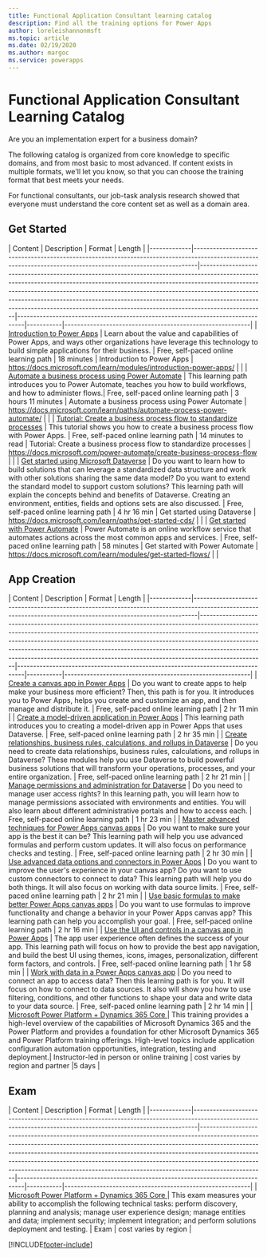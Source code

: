 ```yaml
---
title: Functional Application Consultant learning catalog
description: Find all the training options for Power Apps
author: loreleishannonmsft
ms.topic: article
ms.date: 02/19/2020
ms.author: margoc
ms.service: powerapps
---
```


# Functional Application Consultant Learning Catalog

Are you an implementation expert for a business domain? 

The following catalog is organized from core knowledge to specific domains, and from most basic to most advanced. If content exists in multiple formats, we'll let you know, so that you can choose the training format that best meets your needs.

For functional consultants, our job-task analysis research showed that everyone must understand the core content set as well as a domain area. 

## Get Started<a name="get-started"></a>
| Content  | Description  | Format   | Length    | 
|-------------|-------------------------------------------------------------------------------------------------------------------------------------------------------------|--------------------------------------------------------------------------------------------------------------------------------------------------------------------------------------------------------------------------------------------------------------------------------------------------------------------------------------------------------------------------------------------------------------------------|--------------------------------------------------------------------------------|-----------|----------------------------------------------------------|
| [Introduction to Power Apps](https://docs.microsoft.com/learn/modules/introduction-power-apps/)                                              | Learn about the value and capabilities of Power Apps, and ways other organizations have leverage this technology to build simple applications for their business.  | Free, self-paced online learning path | 18 minutes         | Introduction to Power Apps                                         | https://docs.microsoft.com/learn/modules/introduction-power-apps/       |   |
| [Automate a business process using Power Automate](https://docs.microsoft.com/learn/paths/automate-process-power-automate/)                 | This learning path introduces you to Power Automate, teaches you how to build workflows, and how to administer flows.| Free, self-paced online learning path | 3 hours 11 minutes | Automate a business process using Power Automate                  | https://docs.microsoft.com/learn/paths/automate-process-power-automate/ |   |
| [Tutorial: Create a business process flow to standardize processes](https://docs.microsoft.com/power-automate/create-business-process-flow) | This tutorial shows you how to create a business process flow with Power Apps.  | Free, self-paced online learning path | 14 minutes to read | Tutorial: Create a business process flow to standardize processes | https://docs.microsoft.com/power-automate/create-business-process-flow  |   |
| [Get started using Microsoft Dataverse](https://docs.microsoft.com/learn/paths/get-started-cds/)                                            | Do you want to learn how to build solutions that can leverage a standardized data structure and work with other solutions sharing the same data model? Do you want to extend the standard model to support custom solutions? This learning path will explain the concepts behind and benefits of Dataverse. Creating an environment, entities, fields and options sets are also discussed. | Free, self-paced online learning path | 4 hr 16 min        | Get started using Dataverse                             | https://docs.microsoft.com/learn/paths/get-started-cds/                 |   |
| [Get started with Power Automate](https://docs.microsoft.com/learn/modules/get-started-flows/)                                              | Power Automate is an online workflow service that automates actions across the most common apps and services.        | Free, self-paced online learning path | 58 minutes         | Get started with Power Automate                                   | https://docs.microsoft.com/learn/modules/get-started-flows/             |   |
## App Creation<a name="app-creation"></a>
| Content  | Description  | Format   | Length    | 
|-------------|-------------------------------------------------------------------------------------------------------------------------------------------------------------|--------------------------------------------------------------------------------------------------------------------------------------------------------------------------------------------------------------------------------------------------------------------------------------------------------------------------------------------------------------------------------------------------------------------------|--------------------------------------------------------------------------------|-----------|----------------------------------------------------------|
| [Create a canvas app in Power Apps](https://docs.microsoft.com/learn/paths/create-powerapps/)                                                                              | Do you want to create apps to help make your business more efficient? Then, this path is for you. It introduces you to Power Apps, helps you create and customize an app, and then manage and distribute it.                                                                  | Free, self-paced online learning path | 2 hr 11 min |
| [Create a model-driven application in Power Apps](https://docs.microsoft.com/learn/paths/create-app-models-business-processes/)                                            | This learning path introduces you to creating a model-driven app in Power Apps that uses Dataverse.                                                                                                                                                                 | Free, self-paced online learning path | 2 hr 35 min |
| [Create relationships, business rules, calculations, and rollups in Dataverse](https://docs.microsoft.com/learn/paths/create-relationships-common-data-service/) | Do you need to create data relationships, business rules, calculations, and rollups in Dataverse? These modules help you use Dataverse to build powerful business solutions that will transform your operations, processes, and your entire organization. | Free, self-paced online learning path | 2 hr 21 min |
| [Manage permissions and administration for Dataverse](https://docs.microsoft.com/learn/paths/manage-permissions-administration-common-data-service/)             | Do you need to manage user access rights? In this learning path, you will learn how to manage permissions associated with environments and entities. You will also learn about different administrative portals and how to access each.                                       | Free, self-paced online learning path | 1 hr 23 min |
| [Master advanced techniques for Power Apps canvas apps](https://docs.microsoft.com/learn/paths/understand-advanced-topics/)                                                | Do you want to make sure your app is the best it can be? This learning path will help you use advanced formulas and perform custom updates. It will also focus on performance checks and testing.                                                                             | Free, self-paced online learning path | 2 hr 30 min |
| [Use advanced data options and connectors in Power Apps](https://docs.microsoft.com/learn/paths/advanced-data-options-and-connectors/)                                     | Do you want to improve the user's experience in your canvas app? Do you want to use custom connectors to connect to data? This learning path will help you do both things. It will also focus on working with data source limits.                                             | Free, self-paced online learning path | 2 hr 21 min |
| [Use basic formulas to make better Power Apps canvas apps](https://docs.microsoft.com/learn/paths/use-basic-formulas-powerapps-canvas-app/)                                | Do you want to use formulas to improve functionality and change a behavior in your Power Apps canvas app? This learning path can help you accomplish your goal.                                                                                                               | Free, self-paced online learning path | 2 hr 16 min |
| [Use the UI and controls in a canvas app in Power Apps](https://docs.microsoft.com/learn/paths/ui-controls-canvas-app-powerapps/)                                          | The app user experience often defines the success of your app. This learning path will focus on how to provide the best app navigation, and build the best UI using themes, icons, images, personalization, different form factors, and controls.                             | Free, self-paced online learning path | 1 hr 58 min |
| [Work with data in a Power Apps canvas app](https://docs.microsoft.com/learn/paths/work-with-data-in-a-canvas-app/)                                                        | Do you need to connect an app to access data? Then this learning path is for you. It will focus on how to connect to data sources. It also will show you how to use filtering, conditions, and other functions to shape your data and write data to your data source.         | Free, self-paced online learning path | 2 hr 14 min |
| [Microsoft Power Platform + Dynamics 365 Core ](https://docs.microsoft.com/learn/certifications/courses/mb-200t00) |	This training provides a high-level overview of the capabilities of Microsoft Dynamics 365 and the Power Platform and provides a foundation for other Microsoft Dynamics 365 and Power Platform training offerings. High-level topics include application configuration  automation opportunities, integration, testing and deployment.|	Instructor-led in person or online training | cost varies by region and partner	|5 days |

## Exam<a name="exam"></a>
| Content  | Description  | Format   | Length    | 
|-------------|-------------------------------------------------------------------------------------------------------------------------------------------------------------|--------------------------------------------------------------------------------------------------------------------------------------------------------------------------------------------------------------------------------------------------------------------------------------------------------------------------------------------------------------------------------------------------------------------------|--------------------------------------------------------------------------------|-----------|----------------------------------------------------------|
| [Microsoft Power Platform + Dynamics 365 Core ](https://docs.microsoft.com/learn/certifications/exams/mb-200?wt.mc_id=learningredirect_certs-web-wwl)|	This exam measures your ability to accomplish the following technical tasks: perform discovery, planning and analysis; manage user experience design; manage entities and data; implement security; implement integration; and perform solutions deployment and testing. |	Exam | cost varies by region |


[!INCLUDE[footer-include](../includes/footer-banner.md)]